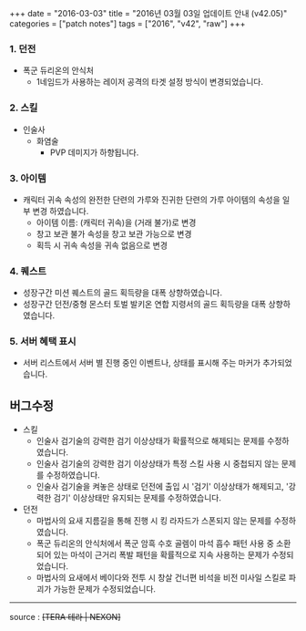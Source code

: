 +++
date = "2016-03-03"
title = "2016년 03월 03일 업데이트 안내 (v42.05)"
categories = ["patch notes"]
tags = ["2016", "v42", "raw"]
+++

### 1. 던전
- 폭군 듀리온의 안식처
  - 1네임드가 사용하는 레이저 공격의 타겟 설정 방식이 변경되었습니다.

### 2. 스킬
- 인술사
  - 화염술
    - PVP 데미지가 하향됩니다.

### 3. 아이템
- 캐릭터 귀속 속성의 완전한 단련의 가루와 진귀한 단련의 가루 아이템의 속성을 일부 변경 하였습니다.
  - 아이템 이름: (캐릭터 귀속)을 (거래 불가)로 변경 
  - 창고 보관 불가 속성을 창고 보관 가능으로 변경
  - 획득 시 귀속 속성을 귀속 없음으로 변경

### 4. 퀘스트
- 성장구간 미션 퀘스트의 골드 획득량을 대폭 상향하였습니다.
- 성장구간 던전/중형 몬스터 토벌 발키온 연합 지령서의 골드 획득량을 대폭 상향하였습니다.

### 5. 서버 혜택 표시
- 서버 리스트에서 서버 별 진행 중인 이벤트나, 상태를 표시해 주는 마커가 추가되었습니다.

## 버그수정

- 스킬
  - 인술사 검기술의 강력한 검기 이상상태가 확률적으로 해제되는 문제를 수정하였습니다.
  - 인술사 검기술의 강력한 검기 이상상태가 특정 스킬 사용 시 중첩되지 않는 문제를 수정하였습니다.
  - 인술사 검기술을 켜놓은 상태로 던전에 출입 시 '검기' 이상상태가 해제되고, '강력한 검기' 이상상태만 유지되는 문제를 수정하였습니다.
- 던전
  - 마법사의 요새 지름길을 통해 진행 시 킹 라자드가 스폰되지 않는 문제를 수정하였습니다.
  - 폭군 듀리온의 안식처에서 폭군 암흑 수호 골렘이 마석 흡수 패턴 사용 중 소환되어 있는 마석이 근거리 폭발 패턴을 확률적으로 지속 사용하는 문제가 수정되었습니다.
  - 마법사의 요새에서 베이다와 전투 시 창살 건너편 비석을 비전 미사일 스킬로 파괴가 가능한 문제가 수정되었습니다.

----

source : ~~[TERA 테라 | NEXON]~~